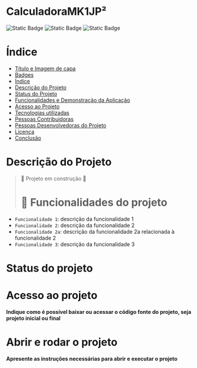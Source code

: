 # CalculadoraMK1JP²
<img alt="Static Badge" src="https://img.shields.io/badge/license-MIT-blue"> <img alt="Static Badge" src="https://img.shields.io/badge/version-1.0-green"> <img alt="Static Badge" src="https://img.shields.io/badge/release_date-september-green">
# Índice 

* [Título e Imagem de capa](#Título-e-Imagem-de-capa)
* [Badges](#badges)
* [Índice](#índice)
* [Descrição do Projeto](#descrição-do-projeto)
* [Status do Projeto](#status-do-Projeto)
* [Funcionalidades e Demonstração da Aplicação](#funcionalidades-e-demonstração-da-aplicação)
* [Acesso ao Projeto](#acesso-ao-projeto)
* [Tecnologias utilizadas](#tecnologias-utilizadas)
* [Pessoas Contribuidoras](#pessoas-contribuidoras)
* [Pessoas Desenvolvedoras do Projeto](#pessoas-desenvolvedoras)
* [Licença](#licença)
* [Conclusão](#conclusão)
# Descrição do Projeto
> :construction: Projeto em construção :construction:
> # :hammer: Funcionalidades do projeto

- `Funcionalidade 1`: descrição da funcionalidade 1
- `Funcionalidade 2`: descrição da funcionalidade 2
- `Funcionalidade 2a`: descrição da funcionalidade 2a relacionada à funcionalidade 2
- `Funcionalidade 3`: descrição da funcionalidade 3
# Status do projeto
# Acesso ao projeto

**Indique como é possível baixar ou acessar o código fonte do projeto, seja projeto inicial ou final**

# Abrir e rodar o projeto

**Apresente as instruções necessárias para abrir e executar o projeto**


 











